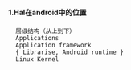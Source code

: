 #### 1.Hal在android中的位置
      层级结构（从上到下）
      Applications
      Application framework
      { Librarise, Android runtime }
      Linux Kernel
